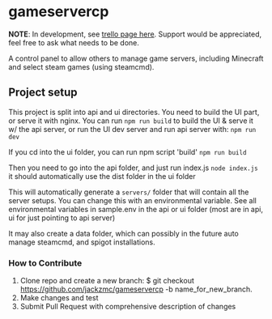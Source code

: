 # gameservercp

**NOTE**: In development, see [trello page here](https://trello.com/b/YBirckVh/gameservercp). 
Support would be appreciated, feel free to ask what needs to be done.

A control panel to allow others to manage game servers, including Minecraft and select steam games (using steamcmd).


## Project setup
This project is split into api and ui directories. You need to build the UI part, or serve it with nginx.
You can run `npm run build` to build the UI & serve it w/ the api server, or run the UI dev server and run api server with:
`npm run dev`

If you cd into the ui folder, you can run npm script 'build'
`npm run build`

Then you need to go into the api folder, and just run index.js
`node index.js` 
it should automatically use the dist folder in the ui folder


This will automatically generate a `servers/` folder that will contain all the server setups. You can change this with an environmental variable. See all environmental variables in sample.env in the api or ui folder (most are in api, ui for just pointing to api server)

It may also create a data folder, which can possibly in the future auto manage steamcmd, and spigot installations.


### How to Contribute

1.    Clone repo and create a new branch: $ git checkout https://github.com/jackzmc/gameservercp -b name_for_new_branch.
2.    Make changes and test
3.    Submit Pull Request with comprehensive description of changes
